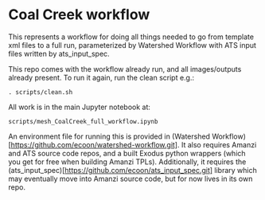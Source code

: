 # Coal Creek workflow

This represents a workflow for doing all things needed to go from
template xml files to a full run, parameterized by Watershed Workflow
with ATS input files written by ats_input_spec.

This repo comes with the workflow already run, and all images/outputs
already present.  To run it again, run the clean script e.g.:

    . scripts/clean.sh
    
All work is in the main Jupyter notebook at:

    scripts/mesh_CoalCreek_full_workflow.ipynb
    
An environment file for running this is provided in (Watershed
Workflow)[https://github.com/ecoon/watershed-workflow.git].  It also
requires Amanzi and ATS source code repos, and a built Exodus python
wrappers (which you get for free when building Amanzi TPLs).
Additionally, it requires the
(ats_input_spec)[https://github.com/ecoon/ats_input_spec.git] library
which may eventually move into Amanzi source code, but for now lives
in its own repo.

